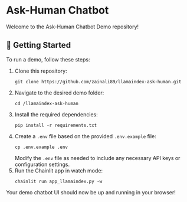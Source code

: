 # Ask-Human Chatbot
Welcome to the Ask-Human Chatbot Demo repository!

## 🚀 Getting Started

To run a demo, follow these steps:

1. Clone this repository:
   ```
   git clone https://github.com/zainali89/llamaindex-ask-human.git
   ```
2. Navigate to the desired demo folder:
   ```
   cd /llamaindex-ask-human
   ```
3. Install the required dependencies:
   ```
   pip install -r requirements.txt
   ```
4. Create a `.env` file based on the provided `.env.example` file:
   ```
   cp .env.example .env
   ```
   Modify the `.env` file as needed to include any necessary API keys or configuration settings.
5. Run the Chainlit app in watch mode:
   ```
   chainlit run app_llamaindex.py -w
   ```

Your demo chatbot UI should now be up and running in your browser!
